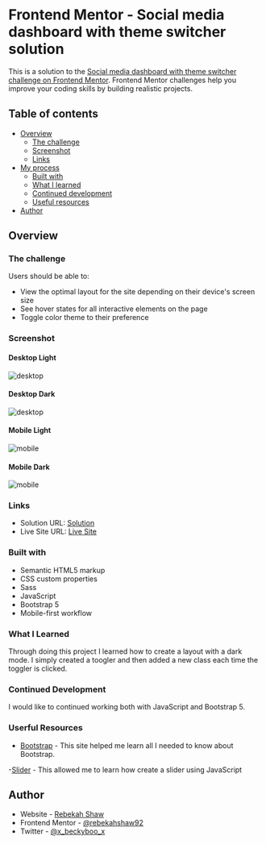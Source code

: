 # Frontend Mentor - Social media dashboard with theme switcher solution

This is a solution to the [Social media dashboard with theme switcher challenge on Frontend Mentor](https://www.frontendmentor.io/challenges/social-media-dashboard-with-theme-switcher-6oY8ozp_H). Frontend Mentor challenges help you improve your coding skills by building realistic projects. 

## Table of contents

- [Overview](#overview)
  - [The challenge](#the-challenge)
  - [Screenshot](#screenshot)
  - [Links](#links)
- [My process](#my-process)
  - [Built with](#built-with)
  - [What I learned](#what-i-learned)
  - [Continued development](#continued-development)
  - [Useful resources](#useful-resources)
- [Author](#author)

## Overview

### The challenge

Users should be able to:

- View the optimal layout for the site depending on their device's screen size
- See hover states for all interactive elements on the page
- Toggle color theme to their preference

### Screenshot

#### Desktop Light

![desktop](images/desktopLight.png)

#### Desktop Dark

![desktop](images/desktopDark.png)

#### Mobile Light

![mobile](images/mobileLight.png)

#### Mobile Dark

![mobile](images/mobileDark.png)

### Links

- Solution URL: [ Solution](https://github.com/rebekahshaw92//social-media-dashboard-with-theme-switcher)
- Live Site URL: [Live Site](https://rebekahshaw92.github.io//social-media-dashboard-with-theme-switcher)

### Built with

- Semantic HTML5 markup
- CSS custom properties
- Sass
- JavaScript
- Bootstrap 5
- Mobile-first workflow

### What I Learned

Through doing this project I learned how to create a layout with a dark mode. I simply created a toogler and then added a new class each time the toggler is clicked.

### Continued Development

I would like to continued working both with JavaScript and Bootstrap 5.

### Userful Resources 

- [Bootstrap](https://getbootstrap.com) - This site helped me learn all I needed to know about Bootstrap.

-[Slider](https://www.w3schools.com/howto/howto_js_slideshow.asp) - This allowed me to learn how create a slider using JavaScript 

## Author

- Website - [Rebekah Shaw](https://www.rebekahshaw.com)
- Frontend Mentor - [@rebekahshaw92](https://www.frontendmentor.io/profile/rebekahshaw92)
- Twitter - [@x_beckyboo_x](https://www.twitter.com/x_beckyboo_x)
